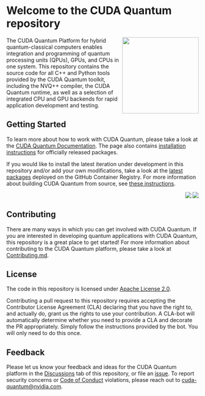 # Welcome to the CUDA Quantum repository

<img align="right" width="200"
src="https://developer.nvidia.com/sites/default/files/akamai/nvidia-cuquantum-icon.svg"
/>

The CUDA Quantum Platform for hybrid quantum-classical computers enables
integration and programming of quantum processing units (QPUs), GPUs, and CPUs
in one system. This repository contains the source code for all C++ and Python
tools provided by the CUDA Quantum toolkit, including the NVQ++ compiler, the
CUDA Quantum runtime, as well as a selection of integrated CPU and GPU backends
for rapid application development and testing.

## Getting Started

To learn more about how to work with CUDA Quantum, please take a look at the
[CUDA Quantum Documentation][cuda_quantum_docs]. The page also contains
[installation instructions][official_install] for officially released packages.

If you would like to install the latest iteration under development in this
repository and/or add your own modifications, take a look at the [latest
packages][github_packages] deployed on the GitHub Container Registry. For more
information about building CUDA Quantum from source, see [these
instructions](./Building.md).

[cuda_quantum_docs]: https://nvidia.github.io/cuda-quantum/latest
[official_install]: https://nvidia.github.io/cuda-quantum/latest/install.html
[github_packages]:
    https://github.com/orgs/NVIDIA/packages?repo_name=cuda-quantum

<img
align="right"
src="https://github.com/NVIDIA/cuda-quantum/actions/workflows/deployments.yml/badge.svg?event=workflow_dispatch&branch=main"
/>
<img
align="right"
src="https://github.com/NVIDIA/cuda-quantum/actions/workflows/publish_docs.yml/badge.svg?branch=main"
/><br/>

## Contributing

There are many ways in which you can get involved with CUDA Quantum. If you are
interested in developing quantum applications with CUDA Quantum, this repository
is a great place to get started! For more information about contributing to the
CUDA Quantum platform, please take a look at
[Contributing.md](./Contributing.md).

## License

The code in this repository is licensed under [Apache License 2.0](./LICENSE).

Contributing a pull request to this repository requires accepting the
Contributor License Agreement (CLA) declaring that you have the right to, and
actually do, grant us the rights to use your contribution. A CLA-bot will
automatically determine whether you need to provide a CLA and decorate the PR
appropriately. Simply follow the instructions provided by the bot. You will only
need to do this once.

## Feedback

Please let us know your feedback and ideas for the CUDA Quantum platform in the
[Discussions][cuda_quantum_discussions] tab of this repository, or file an
[issue][cuda_quantum_issues]. To report security concerns or [Code of
Conduct](./Code_of_Conduct.md) violations, please reach out to
[cuda-quantum@nvidia.com](mailto:cuda-quantum@nvidia.com).

[cuda_quantum_discussions]: https://github.com/NVIDIA/cuda-quantum/discussions
[cuda_quantum_issues]: https://github.com/NVIDIA/cuda-quantum/issues
